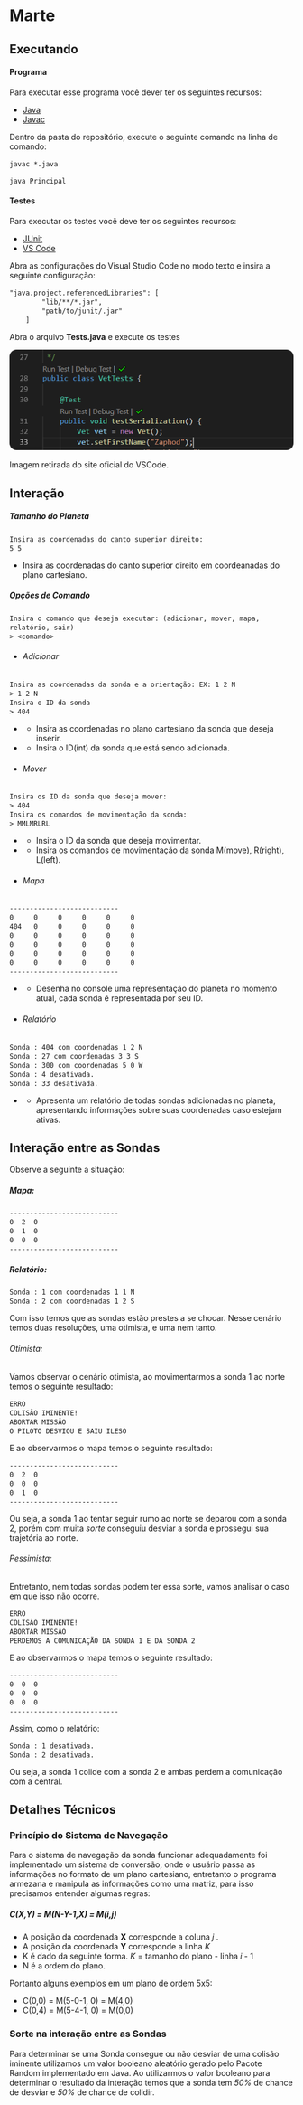 # Marte

## Executando

#### Programa

Para executar esse programa você dever ter os seguintes recursos:

- [Java](https://www.java.com/pt-BR/download/)
- [Javac](https://www.oracle.com/technetwork/pt/java/javase/downloads/index.html)

Dentro da pasta do repositório, execute o seguinte comando na linha de comando:

```
javac *.java
```

```
java Principal
```

#### Testes

Para executar os testes você deve ter os seguintes recursos:

- [JUnit](https://search.maven.org/search?q=g:junit%20AND%20a:junit)
- [VS Code](https://code.visualstudio.com/download)

Abra as configurações do Visual Studio Code no modo texto e insira a seguinte configuração:

```
"java.project.referencedLibraries": [
		"lib/**/*.jar",
		"path/to/junit/.jar"
	]
```

Abra o arquivo **Tests.java** e execute os testes

![Run Tests](./images/testVS.png "Run Tests")

Imagem retirada do site oficial do VSCode.

## Interação

##### Tamanho do Planeta

```
Insira as coordenadas do canto superior direito:
5 5
```

- Insira as coordenadas do canto superior direito em coordeanadas do plano cartesiano.

##### Opções de Comando

```
Insira o comando que deseja executar: (adicionar, mover, mapa, relatório, sair)
> <comando>
```

- ###### Adicionar

```
Insira as coordenadas da sonda e a orientação: EX: 1 2 N
> 1 2 N
Insira o ID da sonda
> 404
```

- - Insira as coordenadas no plano cartesiano da sonda que deseja inserir.
- - Insira o ID(int) da sonda que está sendo adicionada.

* ###### Mover

```
Insira os ID da sonda que deseja mover:
> 404
Insira os comandos de movimentação da sonda:
> MMLMRLRL
```

- - Insira o ID da sonda que deseja movimentar.
- - Insira os comandos de movimentação da sonda M(move), R(right), L(left).

* ###### Mapa

```
---------------------------
0     0     0     0     0     0
404   0     0     0     0     0
0     0     0     0     0     0
0     0     0     0     0     0
0     0     0     0     0     0
0     0     0     0     0     0
---------------------------
```

- - Desenha no console uma representação do planeta no momento atual, cada sonda é representada por seu ID.

* ###### Relatório

```
Sonda : 404 com coordenadas 1 2 N
Sonda : 27 com coordenadas 3 3 S
Sonda : 300 com coordenadas 5 0 W
Sonda : 4 desativada.
Sonda : 33 desativada.
```

- - Apresenta um relatório de todas sondas adicionadas no planeta, apresentando informações sobre suas coordenadas caso estejam ativas.

## Interação entre as Sondas

Observe a seguinte a situação:

##### Mapa:

```
---------------------------
0  2  0
0  1  0
0  0  0
---------------------------
```

##### Relatório:

```
Sonda : 1 com coordenadas 1 1 N
Sonda : 2 com coordenadas 1 2 S
```

Com isso temos que as sondas estão prestes a se chocar. Nesse cenário temos duas resoluções, uma otimista, e uma nem tanto.

###### Otimista:

Vamos observar o cenário otimista, ao movimentarmos a sonda 1 ao norte temos o seguinte resultado:

```
ERRO
COLISÂO IMINENTE!
ABORTAR MISSÂO
O PILOTO DESVIOU E SAIU ILESO
```

E ao observarmos o mapa temos o seguinte resultado:

```
---------------------------
0  2  0
0  0  0
0  1  0
---------------------------
```

Ou seja, a sonda 1 ao tentar seguir rumo ao norte se deparou com a sonda 2, porém com muita _sorte_ conseguiu desviar a sonda e prossegui sua trajetória ao norte.

###### Pessimista:

Entretanto, nem todas sondas podem ter essa sorte, vamos analisar o caso em que isso não ocorre.

```
ERRO
COLISÂO IMINENTE!
ABORTAR MISSÂO
PERDEMOS A COMUNICAÇÃO DA SONDA 1 E DA SONDA 2
```

E ao observarmos o mapa temos o seguinte resultado:

```
---------------------------
0  0  0
0  0  0
0  0  0
---------------------------
```

Assim, como o relatório:

```
Sonda : 1 desativada.
Sonda : 2 desativada.
```

Ou seja, a sonda 1 colide com a sonda 2 e ambas perdem a comunicação com a central.

## Detalhes Técnicos

### Princípio do Sistema de Navegação

Para o sistema de navegação da sonda funcionar adequadamente foi implementado um sistema de conversão, onde o usuário passa as informações no formato de um plano cartesiano, entretanto o programa armezana e manipula as informações como uma matriz, para isso precisamos entender algumas regras:

##### C(X,Y) = M(N-Y-1,X) = M(i,j)

- A posição da coordenada **X** corresponde a coluna _j_ .
- A posição da coordenada **Y** corresponde a linha _K_
- K é dado da seguinte forma. _K_ = tamanho do plano - linha _i_ - 1
- N é a ordem do plano.

Portanto alguns exemplos em um plano de ordem 5x5:

- C(0,0) = M(5-0-1, 0) = M(4,0)
- C(0,4) = M(5-4-1, 0) = M(0,0)

### Sorte na interação entre as Sondas

Para determinar se uma Sonda consegue ou não desviar de uma colisão iminente utilizamos um valor booleano aleatório gerado pelo Pacote Random implementado em Java. Ao utilizarmos o valor booleano para determinar o resultado da interação temos que a sonda tem _50%_ de chance de desviar e _50%_ de chance de colidir.
